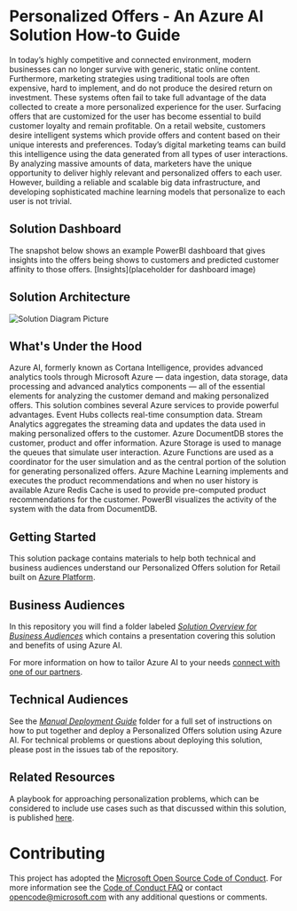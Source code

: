 # Personalized Offers - An Azure AI Solution How-to Guide

In today’s highly competitive and connected environment, modern businesses can no longer survive with generic, static online content. Furthermore, marketing strategies using traditional tools are often expensive, hard to implement, and do not produce the desired return on investment. These systems often fail to take full advantage of the data collected to create a more personalized experience for the user. 
Surfacing offers that are customized for the user has become essential to build customer loyalty and remain profitable. On a retail website, customers desire intelligent systems which provide offers and content based on their unique interests and preferences. Today’s digital marketing teams can build this intelligence using the data generated from all types of user interactions. By analyzing massive amounts of data, marketers have the unique opportunity to deliver highly relevant and personalized offers to each user. However, building a reliable and scalable big data infrastructure, and developing sophisticated machine learning models that personalize to each user is not trivial. 

## Solution Dashboard
The snapshot below shows an example PowerBI dashboard that gives insights into the offers being shows to customers and predicted customer affinity to those offers.
[Insights](placeholder for dashboard image)

## Solution Architecture
![Solution Diagram Picture](https://github.com/Azure/cortana-intelligence-personalized-offers-retail-2/blob/master/Automated%20Deployment%20Guide/Figures/PersonalizedOffersArchitecture.png)

## What's Under the Hood
Azure AI, formerly known as Cortana Intelligence, provides advanced analytics tools through Microsoft Azure — data ingestion, data storage, data processing and advanced analytics components — all of the essential elements for analyzing the customer demand and making personalized offers. 
This solution combines several Azure services to provide powerful advantages. Event Hubs collects real-time consumption data. Stream Analytics aggregates the streaming data and updates the data used in making personalized offers to the customer. Azure DocumentDB stores the customer, product and offer information. Azure Storage is used to manage the queues that simulate user interaction. Azure Functions are used as a coordinator for the user simulation and as the central portion of the solution for generating personalized offers. Azure Machine Learning implements and executes the product recommendations and when no user history is available Azure Redis Cache is used to provide pre-computed product recommendations for the customer. PowerBI visualizes the activity of the system with the data from DocumentDB.

## Getting Started

This solution package contains materials to help both technical and business audiences understand our Personalized Offers solution for Retail built on [Azure Platform](https://partner.microsoft.com/en-us/solutions/microsoft-azure-platform).

## Business Audiences

In this repository you will find a folder labeled [*Solution Overview for Business Audiences*](https://github.com/Azure/cortana-intelligence-personalized-offers-retail-2/tree/master/Solution%20Overview%20for%20Business%20Audiences) which contains a  presentation covering this solution and benefits of using Azure AI.

For more information on how to tailor Azure AI to your needs [connect with one of our partners](https://azure.microsoft.com/en-us/partners/).

## Technical Audiences

See the [*Manual Deployment Guide*](https://github.com/Azure/cortana-intelligence-personalized-offers-retail-2/tree/master/Manual%20Deployment%20Guide) folder for a full set of instructions on how to put together and deploy a Personalized Offers solution using Azure AI. For technical problems or questions about deploying this solution, please post in the issues tab of the repository.

## Related Resources
A playbook for approaching personalization problems, which can be considered to include use cases such as that discussed within this solution, is published [here](https://github.com/Azure/cortana-intellligence-personalization-data-science-playbook).


# Contributing

This project has adopted the [Microsoft Open Source Code of Conduct](https://opensource.microsoft.com/codeofconduct/). For more information see the [Code of Conduct FAQ](https://opensource.microsoft.com/codeofconduct/faq/) or contact [opencode@microsoft.com](mailto:opencode@microsoft.com) with any additional questions or comments.
